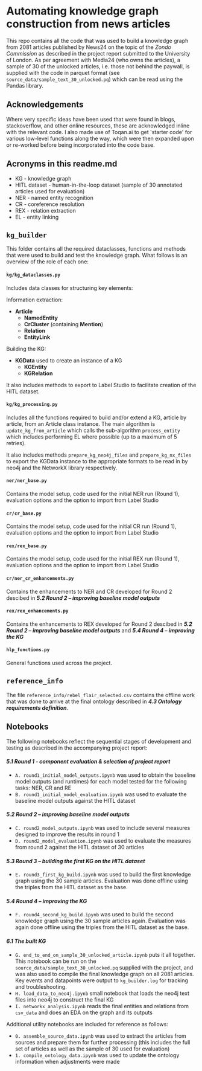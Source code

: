 # Automating knowledge graph construction from news articles

This repo contains all the code that was used to build a knowledge graph from 2081 articles published by News24 on the topic of the _Zondo Commission_ as described in the project report submitted to the University of London. As per agreement with Media24 (who owns the articles), a sample of 30 of the unlocked articles, i.e. those not behind the paywall, is supplied with the code in parquet format (see ```source_data/sample_text_30_unlocked.pq```) which can be read using the Pandas library.

## Acknowledgements

Where very specific ideas have been used that were found in blogs, stackoverflow, and other online resources, these are acknowledged inline with the relevant code. I also made use of Toqan.ai to get 'starter code' for various low-level functions along the way, which were then expanded upon or re-worked before being incorporated into the code base.

## Acronyms in this readme.md

- KG - knowledge graph
- HITL dataset - human-in-the-loop dataset (sample of 30 annotated articles used for evaluation)
- NER - named entity recognition
- CR - coreference resolution
- REX - relation extraction
- EL - entity linking

## ```kg_builder```

This folder contains all the required dataclasses, functions and methods that were used to build and test the knowledge graph. What follows is an overview of the role of each one:

#### ```kg/kg_dataclasses.py```

Includes data classes for structuring key elements:

Information extraction:

- __Article__
    - __NamedEntity__
    - __CrCluster__ (containing __Mention__)
    - __Relation__
    - __EntityLink__

Building the KG:

- __KGData__ used to create an instance of a KG
    - __KGEntity__
    - __KGRelation__

 It also includes methods to export to Label Studio to facilitate creation of the HITL dataset.

#### ```kg/kg_processing.py```

Includes all the functions required to build and/or extend a KG, article by article, from an Article class instance. The main algorithm is ```update_kg_from_article``` which calls the sub-algorithm ```process_entity``` which includes performing EL where possible (up to a maximum of 5 retries).

It also includes methods ```prepare_kg_neo4j_files``` and ```prepare_kg_nx_files``` to export the KGData instance to the appropriate formats to be read in by neo4j and the NetworkX library respectively.

#### ```ner/ner_base.py```

Contains the model setup, code used for the initial NER run (Round 1), evaluation options and the option to import from Label Studio

#### ```cr/cr_base.py``` 

Contains the model setup, code used for the initial CR run (Round 1), evaluation options and the option to import from Label Studio

#### ```rex/rex_base.py```

Contains the model setup, code used for the initial REX run (Round 1), evaluation options and the option to import from Label Studio

#### ```cr/ner_cr_enhancements.py```

Contains the enhancements to NER and CR developed for Round 2 descibed in ___5.2	Round 2 – improving baseline model outputs___

#### ```rex/rex_enhancements.py```

Contains the enhancements to REX developed for Round 2 descibed in ___5.2	Round 2 – improving baseline model outputs___ and ___5.4	Round 4 – improving the KG___

#### ```hlp_functions.py```

General functions used across the project.




## ```reference_info```

The file ```reference_info/rebel_flair_selected.csv``` contains the offline work that was done to arrive at the final ontology described in ___4.3	Ontology requirements definition___. 



## Notebooks

The following notebooks reflect the sequential stages of development and testing as described in the accompanying project report:

#### _5.1	Round 1 - component evaluation & selection of project report_

- ```A. round1_initial_model_outputs.ipynb``` was used to obtain the baseline model outputs (and runtimes) for each model tested for the following tasks: NER, CR and RE
- ```B. round1_initial_model_evaluation.ipynb``` was used to evaluate the baseline model outputs against the HITL dataset

#### _5.2	Round 2 – improving baseline model outputs_

- ```C. round2_model_outputs.ipynb``` was used to include several measures designed to improve the results in round 1
- ```D. round2_model_evaluation.ipynb``` was used to evaluate the measures from round 2 against the HITL dataset of 30 articles

#### _5.3	Round 3 – building the first KG on the HITL dataset_
- ```E. round3_first_kg_build.ipynb``` was used to build the first knowledge graph using the 30 sample articles. Evaluation was done offline using the triples from the HITL dataset as the base.

#### _5.4	Round 4 – improving the KG_
- ```F. round4_second_kg_build.ipynb``` was used to build the second knowledge graph using the 30 sample articles again. Evaluation was again done offline using the triples from the HITL dataset as the base.

#### _6.1	The built KG_
- ```G. end_to_end_on_sample_30_unlocked_article.ipynb``` puts it all together. This notebook can be run on the ```source_data/sample_text_30_unlocked.pq``` supplied with the project, and was also used to compile the final knowledge graph on all 2081 articles. Key events and datapoints were output to ```kg_builder.log``` for tracking and troubleshooting.
- ```H. load_data_to_neo4j.ipynb``` small notebook that loads the neo4j text files into neo4j to construct the final KG
- ```I. networkx_analysis.ipynb``` reads the final entities and relations from ```csv_data``` and does an EDA on the graph and its outputs

Additional utility notebooks are included for reference as follows:

- ```0. assemble_source_data.ipynb``` was used to extract the articles from sources and prepare them for further processing (this includes the full set of articles as well as the sample of 30 used for evaluation)
- ```1. compile_ontology_data.ipynb``` was used to update the ontology information when adjustments were made
